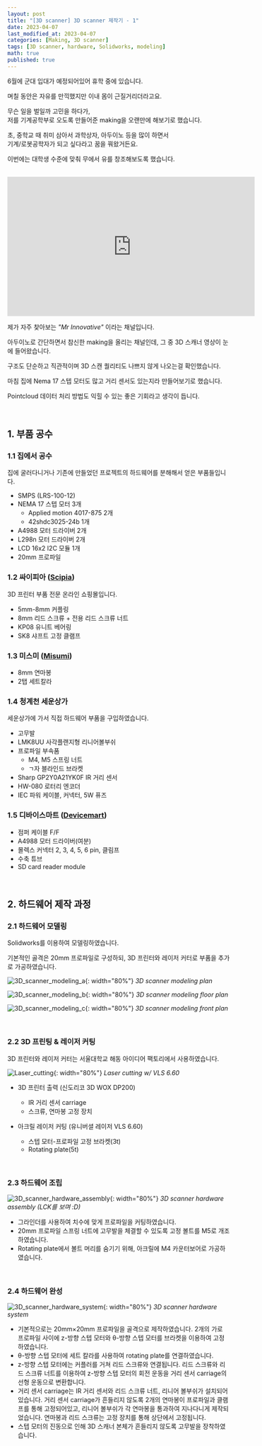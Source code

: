 ```yaml
---
layout: post
title: "[3D scanner] 3D scanner 제작기 - 1"
date: 2023-04-07
last_modified_at: 2023-04-07
categories: [Making, 3D scanner]
tags: [3D scanner, hardware, Solidworks, modeling]
math: true
published: true
---
```


6월에 군대 입대가 예정되어있어 휴학 중에 있습니다.  

며칠 동안은 자유를 만끽했지만 이내 몸이 근질거리더라고요.  

무슨 일을 벌일까 고민을 하다가,   
저를 기계공학부로 오도록 만들어준 making을 오랜만에 해보기로 했습니다.  

초, 중학교 때 취미 삼아서 과학상자, 아두이노 등을 많이 하면서  
기계/로봇공학자가 되고 싶다라고 꿈을 꿔왔거든요.  

이번에는 대학생 수준에 맞춰 무에서 유를 창조해보도록 했습니다.  

<br>

<iframe width="560" height="315" src="https://www.youtube.com/embed/diuOMDRtIMI" title="YouTube video player" frameborder="0" allow="accelerometer; autoplay; clipboard-write; encrypted-media; gyroscope; picture-in-picture; web-share" allowfullscreen></iframe>

<br>

제가 자주 찾아보는 _"Mr Innovative"_ 이라는 채널입니다.

아두이노로 간단하면서 참신한 making을 올리는 채널인데,
그 중 3D 스캐너 영상이 눈에 들어왔습니다.

구조도 단순하고 직관적이며 3D 스캔 퀄리티도 나쁘지 않게 나오는걸 확인했습니다.  

마침 집에 Nema 17 스텝 모터도 많고 거리 센서도 있는지라 만들어보기로 했습니다.  

Pointcloud 데이터 처리 방법도 익힐 수 있는 좋은 기회라고 생각이 듭니다.

<br>

## 1. 부품 공수

### 1.1 집에서 공수

집에 굴러다니거나 기존에 만들었던 프로젝트의 하드웨어를 분해해서 얻은 부품들입니다.

-  SMPS (LRS-100-12)
-  NEMA 17 스텝 모터 3개
    - Applied motion 4017-875 2개
    - 42shdc3025-24b 1개
-  A4988 모터 드라이버 2개
-  L298n 모터 드라이버 2개
-  LCD 16x2 I2C 모듈 1개
-  20mm 프로파일

### 1.2 싸이피아 ([Scipia](http://scipia.com/))

3D 프린터 부품 전문 온라인 쇼핑몰입니다.

-  5mm-8mm 커플링
-  8mm 리드 스크류 + 전용 리드 스크류 너트
-  KP08 유니트 베어링
-  SK8 샤프트 고정 클램프

### 1.3 미스미 ([Misumi](https://kr.misumi-ec.com/))

-  8mm 연마봉
-  2탭 세트칼라

### 1.4 청계천 세운상가

세운상가에 가서 직접 하드웨어 부품을 구입하였습니다. 

-  고무발
-  LMK8UU 사각플랜지형 리니어볼부쉬
-  프로파일 부속품
    - M4, M5 스프링 너트
    - ㄱ자 블라인드 브라켓
-  Sharp GP2Y0A21YK0F IR 거리 센서
-  HW-080 로터리 엔코더
-  IEC 파워 케이블, 커넥터, 5W 퓨즈

### 1.5 디바이스마트 ([Devicemart](https://www.devicemart.co.kr/main/index))

-  점퍼 케이블 F/F
-  A4988 모터 드라이버(여분)
-  몰렉스 커넥터 2, 3, 4, 5, 6 pin, 클림프
-  수축 튜브
-  SD card reader module

<br>

## 2. 하드웨어 제작 과정

### 2.1 하드웨어 모델링

Solidworks를 이용하여 모델링하였습니다. 

기본적인 골격은 20mm 프로파일로 구성하되, 3D 프린터와 레이저 커터로 부품을 추가로 가공하였습니다. 

![3D_scanner_modeling_a](/assets/img/3D_scanner/Fig_13_a.JPG){: width="80%"}
_3D scanner modeling plan_

![3D_scanner_modeling_b](/assets/img/3D_scanner/Fig_13_b.JPG){: width="80%"}
_3D scanner modeling floor plan_

![3D_scanner_modeling_c](/assets/img/3D_scanner/Fig_13_c.JPG){: width="80%"}
_3D scanner modeling front plan_

<br>

### 2.2 3D 프린팅 & 레이저 커팅

3D 프린터와 레이저 커터는 서울대학교 해동 아이디어 팩토리에서 사용하였습니다.

![Laser_cutting](/assets/img/3D_scanner/laser_cutting.jpg){: width="80%"}
_Laser cutting w/ VLS 6.60_

- 3D 프린터 출력 (신도리코 3D WOX DP200)
    - IR 거리 센서 carriage
    - 스크류, 연마봉 고정 장치

- 아크릴 레이저 커팅 (유니버셜 레이저 VLS 6.60)
    - 스텝 모터-프로파일 고정 브라켓(3t)
    - Rotating plate(5t)

<br>

### 2.3 하드웨어 조립

![3D_scanner_hardware_assembly](/assets/img/3D_scanner/Fig_14.jpg){: width="80%"}
_3D scanner hardware assembly (LCK를 보며 :D)_

-  그라인더를 사용하여 치수에 맞게 프로파일을 커팅하였습니다.
-  20mm 프로파일 스프링 너트에 고무발을 체결할 수 있도록 고정 볼트를 M5로 개조하였습니다.
-  Rotating plate에서 볼트 머리를 숨기기 위해, 아크릴에 M4 카운터보어로 가공하였습니다.

<br>

### 2.4 하드웨어 완성

![3D_scanner_hardware_system](/assets/img/3D_scanner/Fig_4.png){: width="80%"}
_3D scanner hardware system_

- 기본적으로는 20mm×20mm 프로파일을 골격으로 제작하였습니다. 2개의 가로 프로파일 사이에 z-방향 스텝 모터와 θ-방향 스텝 모터를 브라켓을 이용하여 고정하였습니다.
- θ-방향 스텝 모터에 세트 칼라를 사용하여 rotating plate를 연결하였습니다. 
- z-방향 스텝 모터에는 커플러를 거쳐 리드 스크류와 연결됩니다. 리드 스크류와 리드 스크류 너트를 이용하여 z-방향 스텝 모터의 회전 운동을 거리 센서 carriage의 선형 운동으로 변환합니다. 
- 거리 센서 carriage는 IR 거리 센서와 리드 스크류 너트, 리니어 볼부쉬가 설치되어 있습니다. 거리 센서 carriage가 흔들리지 않도록 2개의 연마봉이 프로파일과 클램프를 통해 고정되어있고, 리니어 볼부쉬가 각 연마봉을 통과하여 지나다니게 제작되었습니다. 연마봉과 리드 스크류는 고정 장치를 통해 상단에서 고정됩니다.
- 스텝 모터의 진동으로 인해 3D 스캐너 본체가 흔들리지 않도록 고무발을 장착하였습니다.